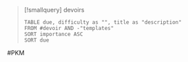 > [!smallquery] devoirs
> ```dataview
> TABLE due, difficulty as "", title as "description"
> FROM #devoir AND -"templates"
> SORT importance ASC
> SORT due
> ```






#PKM